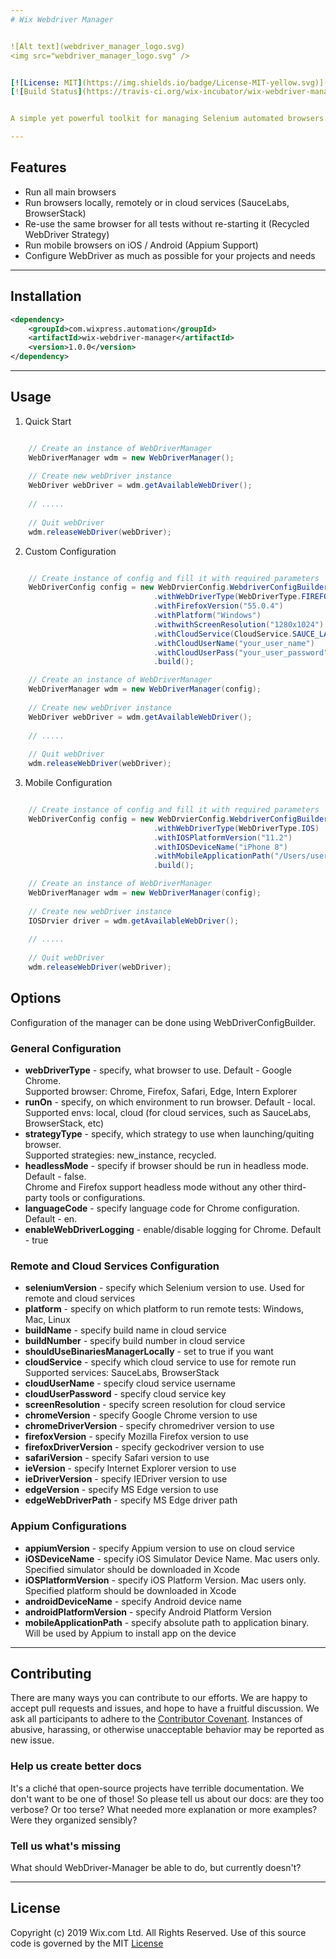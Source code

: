```yaml
---
# Wix Webdriver Manager


![Alt text](webdriver_manager_logo.svg)
<img src="webdriver_manager_logo.svg" />


[![License: MIT](https://img.shields.io/badge/License-MIT-yellow.svg)](https://opensource.org/licenses/MIT)
[![Build Status](https://travis-ci.org/wix-incubator/wix-webdriver-manager.svg?branch=master)](https://travis-ci.org/wix-incubator/wix-webdriver-manager)


A simple yet powerful toolkit for managing Selenium automated browsers. 

---
```

## Features

* Run all main browsers   
* Run browsers locally, remotely or in cloud services (SauceLabs, BrowserStack)
* Re-use the same browser for all tests without re-starting it (Recycled WebDriver Strategy)   
* Run mobile browsers on iOS / Android (Appium Support)   
* Configure WebDriver as much as possible for your projects and needs

---
## Installation

```xml
<dependency>
    <groupId>com.wixpress.automation</groupId>
    <artifactId>wix-webdriver-manager</artifactId>
    <version>1.0.0</version>
</dependency>

```
---
## Usage

1. Quick Start

```java

    // Create an instance of WebDriverManager
    WebDriverManager wdm = new WebDriverManager();
    
    // Create new webDriver instance
    WebDriver webDriver = wdm.getAvailableWebDriver();
    
    // .....
    
    // Quit webDriver
    wdm.releaseWebDriver(webDriver);
```

2. Custom Configuration

```java

    // Create instance of config and fill it with required parameters
    WebDriverConfig config = new WebDrvierConfig.WebdriverConfigBuilder()
                                .withWebDriverType(WebDriverType.FIREFOX)
                                .withFirefoxVersion("55.0.4")
                                .withPlatform("Windows")
                                .withwithScreenResolution("1280x1024")
                                .withCloudService(CloudService.SAUCE_LABS)
                                .withCloudUserName("your_user_name")
                                .withCloudUserPass("your_user_password")
                                .build();

    // Create an instance of WebDriverManager
    WebDriverManager wdm = new WebDriverManager(config);
    
    // Create new webDriver instance
    WebDriver webDriver = wdm.getAvailableWebDriver();
    
    // .....
    
    // Quit webDriver
    wdm.releaseWebDriver(webDriver);
```

3. Mobile Configuration

```java

    // Create instance of config and fill it with required parameters
    WebDriverConfig config = new WebDrvierConfig.WebdriverConfigBuilder()
                                .withWebDriverType(WebDriverType.IOS)
                                .withIOSPlatformVersion("11.2")
                                .withIOSDeviceName("iPhone 8")
                                .withMobileApplicationPath("/Users/username/Projects/MyApp/mycoolapplication.app")
                                .build();

    // Create an instance of WebDriverManager
    WebDriverManager wdm = new WebDriverManager(config);
    
    // Create new webDriver instance
    IOSDrvier driver = wdm.getAvailableWebDriver();
    
    // .....
    
    // Quit webDriver
    wdm.releaseWebDriver(webDriver);

```


## Options

Configuration of the manager can be done using WebDriverConfigBuilder.

### General Configuration

* **webDriverType** - specify, what browser to use. Default - Google Chrome.   
   Supported browser: Chrome, Firefox, Safari, Edge, Intern Explorer
* **runOn** - specify, on which environment to run browser. Default - local.   
   Supported envs: local, cloud (for cloud services, such as SauceLabs, BrowserStack, etc) 
* **strategyType** - specify, which strategy to use when launching/quiting browser.   
    Supported strategies: new_instance, recycled.
* **headlessMode** - specify if browser should be run in headless mode. Default -  false.   
    Chrome and Firefox support headless mode without any other third-party tools or configurations.
* **languageCode** - specify language code for Chrome configuration. Default - en.
* **enableWebDriverLogging** - enable/disable logging for Chrome. Default - true

### Remote and Cloud Services Configuration

* **seleniumVersion** - specify which Selenium version to use. Used for remote and cloud services
* **platform** - specify on which platform to run remote tests: Windows, Mac, Linux
* **buildName** - specify build name in cloud service
* **buildNumber** - specify build number in cloud service
* **shouldUseBinariesManagerLocally** - set to true if you want 
* **cloudService** - specify which cloud service to use for remote run  
                     Supported services: SauceLabs, BrowserStack
* **cloudUserName** - specify cloud service username
* **cloudUserPassword** - specify cloud service key 
* **screenResolution** - specify screen resolution for cloud service
* **chromeVersion** - specify Google Chrome version to use
* **chromeDriverVersion** - specify chromedriver version to use
* **firefoxVersion** - specify Mozilla Firefox version to use
* **firefoxDriverVersion** - specify geckodriver version to use
* **safariVersion** - specify Safari version to use
* **ieVersion** - specify Internet Explorer version to use
* **ieDriverVersion** - specify IEDriver version to use   
* **edgeVersion** - specify MS Edge version to use   
* **edgeWebDriverPath** - specify MS Edge driver path   
    
### Appium Configurations

* **appiumVersion**  - specify Appium version to use on cloud service
* **iOSDeviceName** - specify iOS Simulator Device Name. Mac users only. Specified simulator should be downloaded in Xcode  
* **iOSPlatformVersion** - specify iOS Platform Version. Mac users only. Specified platform should be downloaded in Xcode
* **androidDeviceName** - specify Android device name   
* **androidPlatformVersion** - specify Android Platform Version
* **mobileApplicationPath** - specify absolute path to application binary. Will be used by Appium to install app on the device  

---
## Contributing
There are many ways you can contribute to our efforts. We are happy to accept pull requests and issues, and hope to have a fruitful discussion.
We ask all participants to adhere to the [Contributor Covenant](https://www.contributor-covenant.org/version/1/4/code-of-conduct.html). Instances of abusive, harassing, or otherwise unacceptable behavior may be reported as new issue.

### Help us create better docs
It's a cliché that open-source projects have terrible documentation. We don't want to be one of those! So please tell us about our docs: are they too verbose? Or too terse? What needed more explanation or more examples? Were they organized sensibly?
 
### Tell us what's missing
What should WebDriver-Manager be able to do, but currently doesn't?

---
## License
Copyright (c) 2019 Wix.com Ltd. All Rights Reserved. Use of this source code is governed by the MIT [License](LICENSE.md) 
